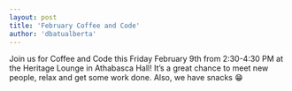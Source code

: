 ```yaml
---
layout: post
title: 'February Coffee and Code'
author: 'dbatualberta'
---
```


Join us for Coffee and Code this Friday February 9th from 2:30-4:30 PM at the
Heritage Lounge in Athabasca Hall! It’s a great chance to meet new people,
relax and get some work done. Also, we have snacks 😁


